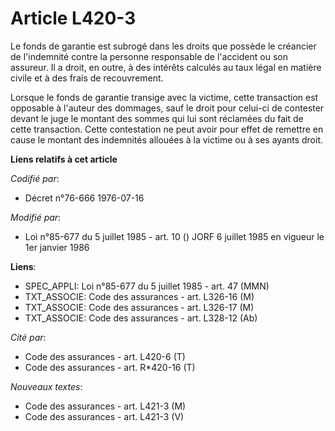 # Article L420-3

Le fonds de garantie est subrogé dans les droits que possède le créancier de l'indemnité contre la personne responsable de
l'accident ou son assureur. Il a droit, en outre, à des intérêts calculés au taux légal en matière civile et à des frais de
recouvrement.

Lorsque le fonds de garantie transige avec la victime, cette transaction est opposable à l'auteur des dommages, sauf le droit
pour celui-ci de contester devant le juge le montant des sommes qui lui sont réclamées du fait de cette transaction. Cette
contestation ne peut avoir pour effet de remettre en cause le montant des indemnités allouées à la victime ou à ses ayants
droit.

**Liens relatifs à cet article**

_Codifié par_:

  - Décret n°76-666 1976-07-16

_Modifié par_:

  - Loi n°85-677 du 5 juillet 1985 - art. 10 () JORF 6 juillet 1985 en vigueur le 1er janvier 1986

**Liens**:

  - SPEC_APPLI: Loi n°85-677 du 5 juillet 1985 - art. 47 (MMN)
  - TXT_ASSOCIE: Code des assurances - art. L326-16 (M)
  - TXT_ASSOCIE: Code des assurances - art. L326-17 (M)
  - TXT_ASSOCIE: Code des assurances - art. L328-12 (Ab)

_Cité par_:

  - Code des assurances - art. L420-6 (T)
  - Code des assurances - art. R*420-16 (T)

_Nouveaux textes_:

  - Code des assurances - art. L421-3 (M)
  - Code des assurances - art. L421-3 (V)
